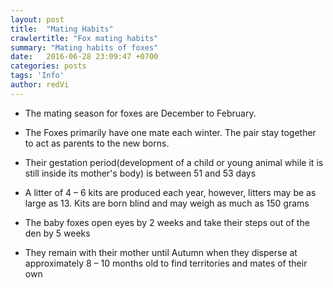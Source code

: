 ```yaml
---
layout: post
title:  "Mating Habits"
crawlertitle: "Fox mating habits"
summary: "Mating habits of foxes"
date:   2016-06-28 23:09:47 +0700
categories: posts
tags: 'Info'
author: redVi
---
```


* The mating season for foxes are December to February.

* The Foxes primarily have one mate each winter. The pair stay together to act as parents to the new borns.

* Their gestation period(development of a child or young animal while it is still inside its mother's body) is between 51 and 53 days

* A litter of 4 – 6 kits are produced each year, however, litters may be as large as 13. Kits are born blind and may weigh as much as 150 grams

* The baby foxes open eyes by 2 weeks and take their steps out of the den by 5 weeks

* They remain with their mother until Autumn when they disperse at approximately 8 – 10 months old to find territories and mates of their own 
